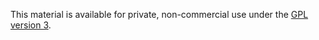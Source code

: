 This material is available for private, non-commercial use under the [GPL version 3](http://www.gnu.org/licenses/gpl-3.0-standalone.html).
